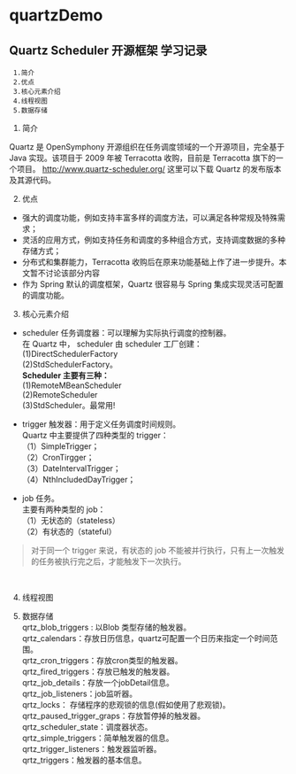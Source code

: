 # quartzDemo
## Quartz Scheduler 开源框架 学习记录

```
 1.简介
 2.优点
 3.核心元素介绍
 4.线程视图
 5.数据存储
```

1. 简介

Quartz 是 OpenSymphony 开源组织在任务调度领域的一个开源项目，完全基于 Java 实现。该项目于 2009 年被 Terracotta 收购，目前是 Terracotta 旗下的一个项目。 http://www.quartz-scheduler.org/ 这里可以下载 Quartz 的发布版本及其源代码。

2. 优点

- 强大的调度功能，例如支持丰富多样的调度方法，可以满足各种常规及特殊需求；
- 灵活的应用方式，例如支持任务和调度的多种组合方式，支持调度数据的多种存储方式；
- 分布式和集群能力，Terracotta 收购后在原来功能基础上作了进一步提升。本文暂不讨论该部分内容
- 作为 Spring 默认的调度框架，Quartz 很容易与 Spring 集成实现灵活可配置的调度功能。

3. 核心元素介绍

- scheduler 任务调度器：可以理解为实际执行调度的控制器。<br>
在 Quartz 中， scheduler 由 scheduler 工厂创建：<br>
(1)DirectSchedulerFactory <br>
(2)StdSchedulerFactory。 <br>
**Scheduler 主要有三种：** <br> 
(1)RemoteMBeanScheduler <br> 
(2)RemoteScheduler <br>
(3)StdScheduler。最常用! <br>


- trigger 触发器：用于定义任务调度时间规则。<br>
Quartz 中主要提供了四种类型的 trigger：<br>
（1）SimpleTrigger；<br>
（2）CronTirgger；<br>
（3）DateIntervalTrigger；<br>
（4）NthIncludedDayTrigger；<br>



- job 任务。<br>
主要有两种类型的 job：<br>
（1）无状态的（stateless）<br>
（2）有状态的（stateful）<br>
> 对于同一个 trigger 来说，有状态的 job 不能被并行执行，只有上一次触发的任务被执行完之后，才能触发下一次执行。
<br>

4. 线程视图 <br>

5. 数据存储 <br>
qrtz_blob_triggers : 以Blob 类型存储的触发器。<br>
qrtz_calendars：存放日历信息，quartz可配置一个日历来指定一个时间范围。<br>
qrtz_cron_triggers：存放cron类型的触发器。<br>
qrtz_fired_triggers：存放已触发的触发器。<br>
qrtz_job_details：存放一个jobDetail信息。<br>
qrtz_job_listeners：job监听器。<br>
qrtz_locks： 存储程序的悲观锁的信息(假如使用了悲观锁)。<br>
qrtz_paused_trigger_graps：存放暂停掉的触发器。<br>
qrtz_scheduler_state：调度器状态。<br>
qrtz_simple_triggers：简单触发器的信息。<br>
qrtz_trigger_listeners：触发器监听器。<br>
qrtz_triggers：触发器的基本信息。<br>





